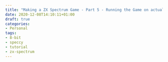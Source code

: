 ```yaml
---
title: "Making a ZX Spectrum Game - Part 5 - Running the Game on actual Hardware"
date: 2020-12-08T14:10:11+01:00
draft: true
categories:
- Personal
tags: 
- 8-bit
- speccy
- tutorial
- zx-spectrum
---
```

